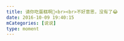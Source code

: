 ```yaml
---
title: 请你吃蛋糕啊🎂<br><br>不好意思，没有了😂
date: 2016-10-09 19:40:15
mCategories: [说说]
type: moment
---
```


<div id="pics-20161009194015"></div>

<script src="/lib/moment/pics.js"></script>
<script>
var data = [
    {"link": "2016-10-09_000004.jpeg", "type": "shuoshuo"},
    {"link": "2016-10-09_000008.jpeg", "type": "shuoshuo"},
    {"link": "2016-10-09_000010.jpeg", "type": "shuoshuo"},
    {"link": "2016-10-09_000011.jpeg", "type": "shuoshuo"},
    {"link": "2016-10-09_000012.jpeg", "type": "shuoshuo"},
    {"link": "2016-10-09_000013.jpeg", "type": "shuoshuo"}
];
picsRender(data, "pics-20161009194015");
</script>
